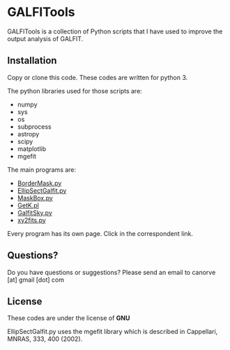# GALFITools

GALFITools is a collection of Python
scripts that I have used to improve the
output analysis of GALFIT.

## Installation

Copy or clone this code. These codes are
written for python 3.

The python libraries used for those scripts are:
- numpy
- sys
- os
- subprocess
- astropy
- scipy
- matplotlib
- mgefit

The main programs are:

- [BorderMask.py](docs:BorderMask)
- [EllipSectGalfit.py](docs:Ellipse)
- [MaskBox.py](docs:MaskBox)
- [GetK.pl](docs:GetK)
- [GalfitSky.py](docs:GalfitSky)
- [xy2fits.py](docs:xy2fits)


Every program has its own page. Click in the
correspondent link.

## Questions?

Do you have questions or suggestions?
Please send an email to canorve [at] gmail [dot] com

## License

These codes are under the license of **GNU**

EllipSectGalfit.py uses the mgefit library which is
described in Cappellari, MNRAS, 333, 400 (2002).
